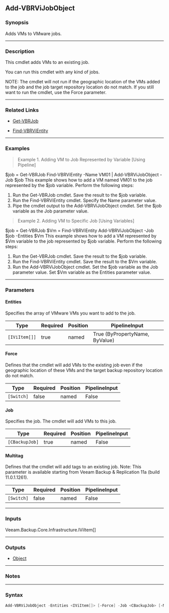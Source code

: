 Add-VBRViJobObject
------------------

### Synopsis
Adds VMs to VMware jobs.

---

### Description

This cmdlet adds VMs to an existing job.

You can run this cmdlet with any kind of jobs.

NOTE: The cmdlet will not run if the geographic location of the VMs added to the job and the job target repository location do not match. If you still want to run the cmdlet, use the Force parameter.

---

### Related Links
* [Get-VBRJob](Get-VBRJob)

* [Find-VBRViEntity](Find-VBRViEntity)

---

### Examples
> Example 1. Adding VM to Job Represented by Variable [Using Pipeline]

$job = Get-VBRJob
Find-VBRViEntity -Name VM01 | Add-VBRViJobObject -Job $job
This example shows how to add a VM named VM01 to the job represented by the $job variable.
Perform the following steps:
1. Run the Get-VBRJob cmdlet. Save the result to the $job variable.
2. Run the Find-VBRViEntity cmdlet. Specify the Name parameter value.
3. Pipe the cmdlet output to the Add-VBRViJobObject cmdlet. Set the $job variable as the Job parameter value.
> Example 2. Adding VM to Specific Job [Using Variables]

$job = Get-VBRJob
$Vm = Find-VBRViEntity
Add-VBRViJobObject -Job $job -Entities $Vm
This example shows how to add a VM represented by $Vm variable to the job represented by $job variable.
Perform the following steps:
1. Run the Get-VBRJob cmdlet. Save the result to the $job variable.
2. Run the Find-VBRViEntity cmdlet. Save the result to the $Vm variable.
3. Run the Add-VBRViJobObject cmdlet. Set the $job variable as the Job parameter value. Set $Vm variable as the Entities parameter value.

---

### Parameters
#### **Entities**
Specifies the array of VMware VMs you want to add to the job.

|Type         |Required|Position|PipelineInput                 |
|-------------|--------|--------|------------------------------|
|`[IViItem[]]`|true    |named   |True (ByPropertyName, ByValue)|

#### **Force**
Defines that the cmdlet will add VMs to the existing job even if the geographic location of these VMs and the target backup repository location do not match.

|Type      |Required|Position|PipelineInput|
|----------|--------|--------|-------------|
|`[Switch]`|false   |named   |False        |

#### **Job**
Specifies the job. The cmdlet will add VMs to this job.

|Type          |Required|Position|PipelineInput|
|--------------|--------|--------|-------------|
|`[CBackupJob]`|true    |named   |False        |

#### **Multitag**
Defines that the cmdlet will add tags to an existing job. Note: This parameter is available starting from Veeam Backup & Replication 11a (build 11.0.1.1261).

|Type      |Required|Position|PipelineInput|
|----------|--------|--------|-------------|
|`[Switch]`|false   |named   |False        |

---

### Inputs
Veeam.Backup.Core.Infrastructure.IViItem[]

---

### Outputs
* [Object](https://learn.microsoft.com/en-us/dotnet/api/System.Object)

---

### Notes

---

### Syntax
```PowerShell
Add-VBRViJobObject -Entities <IViItem[]> [-Force] -Job <CBackupJob> [-Multitag] [<CommonParameters>]
```

